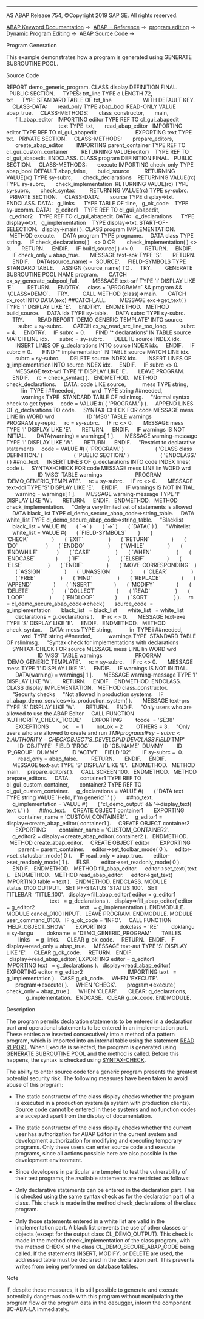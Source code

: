   

* * *

AS ABAP Release 754, ©Copyright 2019 SAP SE. All rights reserved.

[ABAP Keyword Documentation](https://help.sap.com/doc/abapdocu_754_index_htm/7.54/en-US/abenabap.htm) →  [ABAP − Reference](https://help.sap.com/doc/abapdocu_754_index_htm/7.54/en-US/abenabap_reference.htm) →  [program editing](https://help.sap.com/doc/abapdocu_754_index_htm/7.54/en-US/abenprogram_editing.htm) →  [Dynamic Program Editing](https://help.sap.com/doc/abapdocu_754_index_htm/7.54/en-US/abenabap_language_dynamic.htm) →  [ABAP Source Code](https://help.sap.com/doc/abapdocu_754_index_htm/7.54/en-US/abenabap_generic_program.htm) → 

Program Generation

This example demonstrates how a program is generated using GENERATE SUBROUTINE POOL.

Source Code

REPORT demo\_generic\_program.
CLASS display DEFINITION FINAL.
  PUBLIC SECTION.
    TYPES: txt\_line TYPE c LENGTH 72,
           txt      TYPE STANDARD TABLE OF txt\_line
                    WITH DEFAULT KEY.
    CLASS-DATA:
      read\_only TYPE abap\_bool READ-ONLY VALUE abap\_true.
    CLASS-METHODS:
      class\_constructor,
      main,
      fill\_abap\_editor   IMPORTING editor TYPE REF TO cl\_gui\_abapedit
                                   text TYPE  txt,
      read\_abap\_editor   IMPORTING editor TYPE REF TO cl\_gui\_abapedit
                         EXPORTING text TYPE txt.
  PRIVATE SECTION.
    CLASS-METHODS:
      prepare\_editors,
      create\_abap\_editor
        IMPORTING parent\_container TYPE REF TO cl\_gui\_custom\_container
        RETURNING VALUE(editor)    TYPE REF TO cl\_gui\_abapedit.
ENDCLASS.
CLASS program DEFINITION FINAL.
  PUBLIC SECTION.
    CLASS-METHODS:
      execute IMPORTING check\_only TYPE abap\_bool DEFAULT abap\_false,
      build\_source          RETURNING VALUE(rc) TYPE sy-subrc,
      check\_declarations    RETURNING VALUE(rc) TYPE sy-subrc,
      check\_implementation  RETURNING VALUE(rc) TYPE sy-subrc,
      check\_syntax          RETURNING VALUE(rc) TYPE sy-subrc.
  PRIVATE SECTION.
    CLASS-DATA:
      source TYPE display=>txt.
ENDCLASS.
DATA:
  g\_links      TYPE TABLE OF tline,
  g\_ok\_code    TYPE sy-ucomm.
DATA:
  g\_editor1    TYPE REF TO cl\_gui\_abapedit,
  g\_editor2    TYPE REF TO cl\_gui\_abapedit.
DATA:
  g\_declarations      TYPE display=>txt,
  g\_implementation    TYPE display=>txt.
START-OF-SELECTION.
  display=>main( ).
CLASS program IMPLEMENTATION.
  METHOD execute.
    DATA program TYPE progname.
    DATA class TYPE string.
    IF check\_declarations( )   <> 0 OR
       check\_implementation( ) <> 0.
      RETURN.
    ENDIF.
    IF build\_source( ) <> 0.
      RETURN.
    ENDIF.
    IF check\_only = abap\_true.
      MESSAGE text-sok TYPE 'S'.
      RETURN.
    ENDIF.
    DATA(source\_name) = 'SOURCE'.
    FIELD-SYMBOLS <source> TYPE STANDARD TABLE.
    ASSIGN (source\_name) TO <source>.
    TRY.
        GENERATE SUBROUTINE POOL <source> NAME program.
      CATCH cx\_sy\_generate\_subpool\_full.
        MESSAGE text-srf TYPE 'I' DISPLAY LIKE 'E'.
        RETURN.
    ENDTRY.
    class = \`\\PROGRAM=\` && program && \`\\CLASS=DEMO\`.
    TRY.
        CALL METHOD (class)=>main.
      CATCH cx\_root INTO DATA(exc) ##CATCH\_ALL.
        MESSAGE exc->get\_text( ) TYPE 'I' DISPLAY LIKE 'E'.
    ENDTRY.
  ENDMETHOD.
  METHOD build\_source.
    DATA idx TYPE sy-tabix.
    DATA subrc TYPE sy-subrc.
    TRY.
        READ REPORT 'DEMO\_GENERIC\_TEMPLATE' INTO source.
        subrc = sy-subrc.
      CATCH cx\_sy\_read\_src\_line\_too\_long.
        subrc = 4.
    ENDTRY.
    IF subrc = 0.
      FIND '\* declarations' IN TABLE source MATCH LINE idx.
      subrc = sy-subrc.
      DELETE source INDEX idx.
      INSERT LINES OF g\_declarations INTO source INDEX idx.
    ENDIF.
    IF subrc = 0.
      FIND '\* implementation' IN TABLE source MATCH LINE idx.
      subrc = sy-subrc.
      DELETE source INDEX idx.
      INSERT LINES OF g\_implementation INTO source INDEX idx.
    ENDIF.
    IF subrc <> 0.
      MESSAGE text-wtl TYPE 'I' DISPLAY LIKE 'E'.
      LEAVE PROGRAM.
    ENDIF.
    rc = check\_syntax( ).
  ENDMETHOD.
  METHOD check\_declarations.
    DATA: code LIKE source,
          mess TYPE string,
          lin  TYPE i ##needed,
          wrd  TYPE string ##needed,
          warnings TYPE  STANDARD TABLE OF rslinlmsg.
    "Normal syntax check to get typos
    code = VALUE #( ( 'PROGRAM.' ) ).
    APPEND LINES OF g\_declarations TO code.
    SYNTAX-CHECK FOR code MESSAGE mess LINE lin WORD wrd
                     ID 'MSG' TABLE warnings
                     PROGRAM sy-repid.
    rc = sy-subrc.
    IF rc <> 0.
      MESSAGE mess TYPE 'I' DISPLAY LIKE 'E'.
      RETURN.
    ENDIF.
    IF warnings IS NOT INITIAL.
      DATA(warning) = warnings\[ 1 \].
      MESSAGE warning-message TYPE 'I' DISPLAY LIKE 'W'.
      RETURN.
    ENDIF.
    "Restrict to declarative statements
    code = VALUE #( ( 'PROGRAM.' )
                    ( 'CLASS class DEFINITION.' )
                    ( 'PUBLIC SECTION.' )
                    ( 'ENDCLASS.' ) ) ##no\_text.
    INSERT LINES OF g\_declarations INTO code INDEX lines( code ).
    SYNTAX-CHECK FOR code MESSAGE mess LINE lin WORD wrd
                     ID 'MSG' TABLE warnings
                     PROGRAM 'DEMO\_GENERIC\_TEMPLATE'.
    rc = sy-subrc.
    IF rc <> 0.
      MESSAGE text-dcl TYPE 'S' DISPLAY LIKE 'E'.
    ENDIF.
    IF warnings IS NOT INITIAL.
      warning = warnings\[ 1 \].
      MESSAGE warning-message TYPE 'I' DISPLAY LIKE 'W'.
      RETURN.
    ENDIF.
  ENDMETHOD.
  METHOD check\_implementation.
    "Only a very limited set of statements is allowed
    DATA black\_list TYPE cl\_demo\_secure\_abap\_code=>string\_table.
    DATA white\_list TYPE cl\_demo\_secure\_abap\_code=>string\_table.
    "Blacklist
    black\_list = VALUE #(
      ( \`->\` )
      ( \`=>\` )
      ( \`DATA(\` ) ).
    "Whitelist
    white\_list = VALUE #(
      ( \`FIELD-SYMBOLS\`        )
      ( \`CHECK\`                )
      ( \`EXIT\`                 )
      ( \`RETURN\`               )
      ( \`DO\`                   )
      ( \`ENDDO\`                )
      ( \`WHILE\`                )
      ( \`ENDWHILE\`             )
      ( \`CASE\`                 )
      ( \`WHEN\`                 )
      ( \`ENDCASE\`              )
      ( \`IF\`                   )
      ( \`ELSEIF\`               )
      ( \`ELSE\`                 )
      ( \`ENDIF\`                )
      ( \`MOVE-CORRESPONDING\`   )
      ( \`ASSIGN\`               )
      ( \`UNASSIGN\`             )
      ( \`CLEAR\`                )
      ( \`FREE\`                 )
      ( \`FIND\`                 )
      ( \`REPLACE\`              )
      ( \`APPEND\`               )
      ( \`INSERT\`               )
      ( \`MODIFY\`               )
      ( \`DELETE\`               )
      ( \`COLLECT\`              )
      ( \`READ\`                 )
      ( \`LOOP\`                 )
      ( \`ENDLOOP\`              )
      ( \`SORT\`                 ) ).
    rc = cl\_demo\_secure\_abap\_code=>check(
      source\_code  = g\_implementation
      black\_list   = black\_list
      white\_list   = white\_list
      declarations = g\_declarations ).
    IF rc <> 0.
      MESSAGE text-exe TYPE 'S' DISPLAY LIKE 'E'.
    ENDIF.
  ENDMETHOD.
  METHOD check\_syntax.
    DATA: mess TYPE string,
          lin  TYPE i ##needed,
          wrd  TYPE string ##needed,
          warnings TYPE  STANDARD TABLE OF rslinlmsg.
    "Syntax check for implementations with declarations
    SYNTAX-CHECK FOR source MESSAGE mess LINE lin WORD wrd
                     ID 'MSG' TABLE warnings
                     PROGRAM 'DEMO\_GENERIC\_TEMPLATE'.
    rc = sy-subrc.
    IF rc <> 0.
      MESSAGE mess TYPE 'I' DISPLAY LIKE 'E'.
    ENDIF.
    IF warnings IS NOT INITIAL.
      DATA(warning) = warnings\[ 1 \].
      MESSAGE warning-message TYPE 'I' DISPLAY LIKE 'W'.
      RETURN.
    ENDIF.
  ENDMETHOD.
ENDCLASS.
CLASS display IMPLEMENTATION.
  METHOD class\_constructor.
    "Security checks
    "Not allowed in production systems
    IF cl\_abap\_demo\_services=>is\_production\_system( ).
      MESSAGE text-prs TYPE 'S' DISPLAY LIKE 'W'.
      RETURN.
    ENDIF.
    "Only users who are allowed to use the ABAP Editor
    CALL FUNCTION 'AUTHORITY\_CHECK\_TCODE'
      EXPORTING
        tcode  = 'SE38'
      EXCEPTIONS
        ok     = 1
        not\_ok = 2
        OTHERS = 3.
    "Only users who are allowed to create and run $TMP programs
    IF sy-subrc < 2.
      AUTHORITY-CHECK OBJECT 'S\_DEVELOP'
        ID 'DEVCLASS' FIELD '$TMP'
        ID 'OBJTYPE'  FIELD 'PROG'
        ID 'OBJNAME'  DUMMY
        ID 'P\_GROUP'  DUMMY
        ID 'ACTVT'    FIELD '02'.
      IF sy-subrc =  0.
        read\_only = abap\_false.
        RETURN.
      ENDIF.
    ENDIF.
    MESSAGE text-aut TYPE 'S' DISPLAY LIKE 'E'.
  ENDMETHOD.
  METHOD main.
    prepare\_editors( ).
    CALL SCREEN 100.
  ENDMETHOD.
  METHOD prepare\_editors.
    DATA:
      container1 TYPE REF TO cl\_gui\_custom\_container,
      container2 TYPE REF TO cl\_gui\_custom\_container.
    g\_declarations = VALUE #(
      ( 'DATA text TYPE string VALUE \`Hello, I''m generic!\`.' ) )
      ##no\_text.
    g\_implementation = VALUE #(
      ( 'cl\_demo\_output' && '=>display\_text( text ).' ) )
      ##no\_text.
    CREATE OBJECT container1
      EXPORTING
        container\_name = 'CUSTOM\_CONTAINER1'.
    g\_editor1 = display=>create\_abap\_editor( container1 ).
    CREATE OBJECT container2
      EXPORTING
        container\_name = 'CUSTOM\_CONTAINER2'.
    g\_editor2 = display=>create\_abap\_editor( container2 ).
  ENDMETHOD.
  METHOD create\_abap\_editor.
    CREATE OBJECT editor
      EXPORTING
        parent = parent\_container.
    editor->set\_toolbar\_mode( 0 ).
    editor->set\_statusbar\_mode( 0 ).
    IF read\_only = abap\_true.
      editor->set\_readonly\_mode( 1 ).
    ELSE.
      editor->set\_readonly\_mode( 0 ).
    ENDIF.
  ENDMETHOD.
  METHOD fill\_abap\_editor.
    editor->set\_text( text ).
  ENDMETHOD.
  METHOD read\_abap\_editor.
    editor->get\_text( IMPORTING table = text ).
  ENDMETHOD.
ENDCLASS.
MODULE status\_0100 OUTPUT.
  SET PF-STATUS 'STATUS\_100'.
  SET TITLEBAR  'TITLE\_100'.
  display=>fill\_abap\_editor( editor = g\_editor1
                             text   = g\_declarations ).
  display=>fill\_abap\_editor( editor = g\_editor2
                             text   = g\_implementation ).
ENDMODULE.
MODULE cancel\_0100 INPUT.
  LEAVE PROGRAM.
ENDMODULE.
MODULE user\_command\_0100.
  IF g\_ok\_code = 'INFO'.
    CALL FUNCTION 'HELP\_OBJECT\_SHOW'
      EXPORTING
        dokclass = 'RE'
        doklangu = sy-langu
        dokname  = 'DEMO\_GENERIC\_PROGRAM'
      TABLES
        links    = g\_links.
    CLEAR g\_ok\_code.
    RETURN.
  ENDIF.
  IF display=>read\_only = abap\_true.
    MESSAGE text-aut TYPE 'S' DISPLAY LIKE 'E'.
    CLEAR g\_ok\_code.
    RETURN.
  ENDIF.
  display=>read\_abap\_editor( EXPORTING editor = g\_editor1
                             IMPORTING text   = g\_declarations ).
  display=>read\_abap\_editor( EXPORTING editor = g\_editor2
                             IMPORTING text   = g\_implementation ).
  CASE g\_ok\_code.
    WHEN 'EXECUTE'.
      program=>execute( ).
    WHEN 'CHECK'.
      program=>execute( check\_only = abap\_true ).
    WHEN 'CLEAR'.
      CLEAR: g\_declarations,
             g\_implementation.
  ENDCASE.
  CLEAR g\_ok\_code.
ENDMODULE.

Description

The program permits declaration statements to be entered in a declaration part and operational statements to be entered in an implementation part. These entries are inserted consecutively into a method of a pattern program, which is imported into an internal table using the statement [READ REPORT](https://help.sap.com/doc/abapdocu_754_index_htm/7.54/en-US/abapread_report.htm). When Execute is selected, the program is generated using [GENERATE SUBROUTINE POOL](https://help.sap.com/doc/abapdocu_754_index_htm/7.54/en-US/abapgenerate_subroutine_pool.htm) and the method is called. Before this happens, the syntax is checked using [SYNTAX-CHECK](https://help.sap.com/doc/abapdocu_754_index_htm/7.54/en-US/abapsyntax-check_for_itab.htm).

The ability to enter source code for a generic program presents the greatest potential security risk. The following measures have been taken to avoid abuse of this program:

-   The static constructor of the class display checks whether the program is executed in a production system (a system with production clients). Source code cannot be entered in these systems and no function codes are accepted apart from the display of documentation.

-   The static constructor of the class display checks whether the current user has authorization for ABAP Editor in the current system and development authorization for modifying and executing temporary programs. Only these users can enter source code and execute programs, since all actions possible here are also possible in the development environment.

-   Since developers in particular are tempted to test the vulnerability of their test programs, the available statements are restricted as follows:

-   Only declarative statements can be entered in the declaration part. This is checked using the same syntax check as for the declaration part of a class. This check is made in the method check\_declarations of the class program.

-   Only those statements entered in a white list are valid in the implementation part. A black list prevents the use of other classes or objects (except for the output class CL\_DEMO\_OUTPUT). This check is made in the method check\_implementation of the class program, with the method CHECK of the class CL\_DEMO\_SECURE\_ABAP\_CODE being called. If the statements INSERT, MODIFY, or DELETE are used, the addressed table must be declared in the declaration part. This prevents writes from being performed on database tables.

Note

If, despite these measures, it is still possible to generate and execute potentially dangerous code with this program without manipulating the program flow or the program data in the debugger, inform the component BC-ABA-LA immediately.